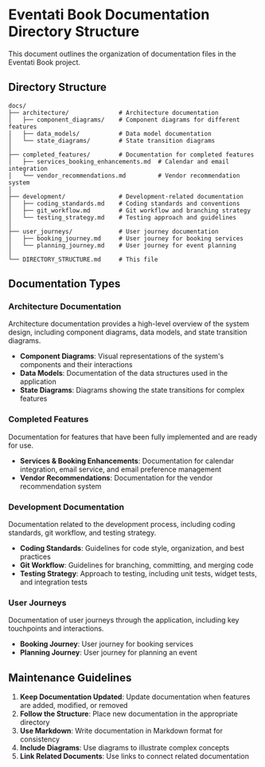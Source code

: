 # Eventati Book Documentation Directory Structure

This document outlines the organization of documentation files in the Eventati Book project.

## Directory Structure

```
docs/
├── architecture/              # Architecture documentation
│   ├── component_diagrams/    # Component diagrams for different features
│   ├── data_models/           # Data model documentation
│   └── state_diagrams/        # State transition diagrams
│
├── completed_features/        # Documentation for completed features
│   ├── services_booking_enhancements.md  # Calendar and email integration
│   └── vendor_recommendations.md         # Vendor recommendation system
│
├── development/               # Development-related documentation
│   ├── coding_standards.md    # Coding standards and conventions
│   ├── git_workflow.md        # Git workflow and branching strategy
│   └── testing_strategy.md    # Testing approach and guidelines
│
├── user_journeys/             # User journey documentation
│   ├── booking_journey.md     # User journey for booking services
│   └── planning_journey.md    # User journey for event planning
│
└── DIRECTORY_STRUCTURE.md     # This file
```

## Documentation Types

### Architecture Documentation

Architecture documentation provides a high-level overview of the system design, including component diagrams, data models, and state transition diagrams.

- **Component Diagrams**: Visual representations of the system's components and their interactions
- **Data Models**: Documentation of the data structures used in the application
- **State Diagrams**: Diagrams showing the state transitions for complex features

### Completed Features

Documentation for features that have been fully implemented and are ready for use.

- **Services & Booking Enhancements**: Documentation for calendar integration, email service, and email preference management
- **Vendor Recommendations**: Documentation for the vendor recommendation system

### Development Documentation

Documentation related to the development process, including coding standards, git workflow, and testing strategy.

- **Coding Standards**: Guidelines for code style, organization, and best practices
- **Git Workflow**: Guidelines for branching, committing, and merging code
- **Testing Strategy**: Approach to testing, including unit tests, widget tests, and integration tests

### User Journeys

Documentation of user journeys through the application, including key touchpoints and interactions.

- **Booking Journey**: User journey for booking services
- **Planning Journey**: User journey for planning an event

## Maintenance Guidelines

1. **Keep Documentation Updated**: Update documentation when features are added, modified, or removed
2. **Follow the Structure**: Place new documentation in the appropriate directory
3. **Use Markdown**: Write documentation in Markdown format for consistency
4. **Include Diagrams**: Use diagrams to illustrate complex concepts
5. **Link Related Documents**: Use links to connect related documentation
